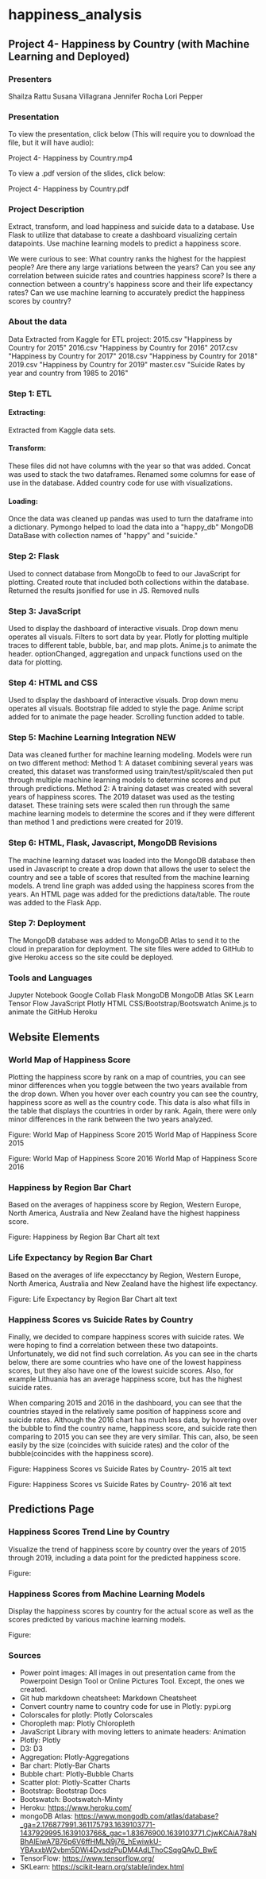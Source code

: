 # happiness_analysis
## Project 4- Happiness by Country (with Machine Learning and Deployed)

### Presenters
Shailza Rattu
Susana Villagrana
Jennifer Rocha
Lori Pepper

### Presentation
To view the presentation, click below (This will require you to download the file, but it will have audio):

Project 4- Happiness by Country.mp4

To view a .pdf version of the slides, click below:

Project 4- Happiness by Country.pdf

### Project Description
Extract, transform, and load happiness and suicide data to a database. Use Flask to utilize that database to create a dashboard visualizing certain datapoints.  Use machine learning models to predict a happiness score.  

We were curious to see:
What country ranks the highest for the happiest people?
Are there any large variations between the years?
Can you see any correlation between suicide rates and countries happiness score?
Is there a connection between a country's happiness score and their life expectancy rates?
Can we use machine learning to accurately predict the happiness scores by country?

### About the data
Data Extracted from Kaggle for ETL project:
2015.csv "Happiness by Country for 2015"
2016.csv "Happiness by Country for 2016"
2017.csv "Happiness by Country for 2017"
2018.csv "Happiness by Country for 2018"
2019.csv "Happiness by Country for 2019"
master.csv "Suicide Rates by year and country from 1985 to 2016"

### Step 1: ETL
#### Extracting:
Extracted from Kaggle data sets.

#### Transform:
These files did not have columns with the year so that was added.
Concat was used to stack the two dataframes. 
Renamed some columns for ease of use in the database.
Added country code for use with visualizations.

#### Loading:
Once the data was cleaned up pandas was used to turn the dataframe into a dictionary. Pymongo helped to load the data into a "happy_db" MongoDB DataBase with collection names of "happy" and "suicide."

### Step 2: Flask
Used to connect database from MongoDb to feed to our JavaScript for plotting.
Created route that included both collections within the database.
Returned the results jsonified for use in JS.
Removed nulls

### Step 3: JavaScript
Used to display the dashboard of interactive visuals.
Drop down menu operates all visuals.
Filters to sort data by year.
Plotly for plotting multiple traces to different table, bubble, bar, and map plots.
Anime.js to animate the header.
optionChanged, aggregation and unpack functions used on the data for plotting.

### Step 4: HTML and CSS
Used to display the dashboard of interactive visuals.​
Drop down menu operates all visuals.​
Bootstrap file added to style the page.​
Anime script added for to animate the page header.​
Scrolling function added to table.

### Step 5: Machine Learning Integration ********NEW********
Data was cleaned further for machine learning modeling.
Models were run on two different method:
Method 1:
A dataset combining several years was created, this dataset was transformed using train/test/split/scaled then put through multiple machine learning models to determine scores and put through predictions.
Method 2: 
A training dataset was created with several years of happiness scores.  The 2019 dataset was used as the testing dataset.  These training sets were scaled then run through the same machine learning models to determine the scores and if they were different than method 1 and predictions were created for 2019.

### Step 6: HTML, Flask, Javascript, MongoDB Revisions
The machine learning dataset was loaded into the MongoDB database then used in Javascript to create a drop down that allows the user to select the country and see a table of scores that resulted from the machine learning models.
A trend line graph was added using the happiness scores from the years.
An HTML page was added for the predictions data/table.
The route was added to the Flask App.

### Step 7: Deployment
The MongoDB database was added to MongoDB Atlas to send it to the cloud in preparation for deployment.
The site files were added to GitHub to give Heroku access so the site could be deployed. 

### Tools and Languages
Jupyter Notebook
Google Collab
Flask
MongoDB
MongoDB Atlas
SK Learn
Tensor Flow
JavaScript
Plotly
HTML
CSS/Bootstrap/Bootswatch
Anime.js to animate the 
GitHub
Heroku

## Website Elements
### World Map of Happiness Score
Plotting the happiness score by rank on a map of countries, you can see minor differences when you toggle between the two years available from the drop down. When you hover over each country you can see the country, happiness score as well as the country code. This data is also what fills in the table that displays the countries in order by rank. Again, there were only minor differences in the rank between the two years analyzed.

Figure: World Map of Happiness Score 2015
World Map of Happiness Score 2015

Figure: World Map of Happiness Score 2016
World Map of Happiness Score 2016

### Happiness by Region Bar Chart
Based on the averages of happiness score by Region, Western Europe, North America, Australia and New Zealand have the highest happiness score.

Figure: Happiness by Region Bar Chart
alt text

### Life Expectancy by Region Bar Chart
Based on the averages of life expecctancy by Region, Western Europe, North America, Australia and New Zealand have the highest life expectancy.

Figure: Life Expectancy by Region Bar Chart
alt text

### Happiness Scores vs Suicide Rates by Country
Finally, we decided to compare happiness scores with suicide rates. We were hoping to find a correlation between these two datapoints. Unfortunately, we did not find such correlation. As you can see in the charts below, there are some countries who have one of the lowest happiness scores, but they also have one of the lowest suicide scores. Also, for example Lithuania has an average happiness score, but has the highest suicide rates.

When comparing 2015 and 2016 in the dashboard, you can see that the countries stayed in the relatively same position of happiness score and suicide rates. Although the 2016 chart has much less data, by hovering over the bubble to find the country name, happiness score, and suicide rate then comparing to 2015 you can see they are very similar. This can, also, be seen easily by the size (coincides with suicide rates) and the color of the bubble(coincides with the happiness score).

Figure: Happiness Scores vs Suicide Rates by Country- 2015
alt text

Figure: Happiness Scores vs Suicide Rates by Country- 2016
alt text

## Predictions Page
### Happiness Scores Trend Line by Country
Visualize the trend of happiness score by country over the years of 2015 through 2019, including a data point for the predicted happiness score. 

Figure: 

### Happiness Scores from Machine Learning Models
Display the happiness scores by country for the actual score as well as the scores predicted by various machine learning models.

Figure: 

### Sources
* Power point images: All images in out presentation came from the Powerpoint Design Tool or Online Pictures Tool. Except, the ones we created.
* Git hub markdown cheatsheet: Markdown Cheatsheet
* Convert country name to country code for use in Plotly: pypi.org
* Colorscales for plotly: Plotly Colorscales
* Choropleth map: Plotly Chloropleth
* JavaScript Library with moving letters to animate headers: Animation
* Plotly: Plotly
* D3: D3
* Aggregation: Plotly-Aggregations
* Bar chart: Plotly-Bar Charts
* Bubble chart: Plotly-Bubble Charts
* Scatter plot: Plotly-Scatter Charts
* Bootstrap: Bootstrap Docs
* Bootswatch: Bootswatch-Minty
* Heroku: https://www.heroku.com/
* mongoDB Atlas: https://www.mongodb.com/atlas/database?_ga=2.176877991.361175793.1639103771-1437929995.1639103766&_gac=1.83676900.1639103771.CjwKCAiA78aNBhAlEiwA7B76p6V6ffHMLN9j76_hEwiwkU-YBAxxbW2vbm5DWi4DvsdzPuDM4AdLThoCSqgQAvD_BwE
* TensorFlow: https://www.tensorflow.org/
* SKLearn: https://scikit-learn.org/stable/index.html
